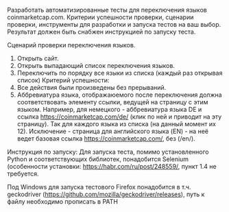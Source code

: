 Разработать автоматизированные тесты для переключения языков coinmarketcap.com.
Критерии успешности проверки, сценарии проверки, инструменты для разработки и запуска тестов на ваш выбор.
Результат должен быть снабжен инструкцией по запуску теста.

Сценарий проверки переключения языков.
1. Открыть сайт.
2. Открыть выпадающий список переключения языков.
3. Переключить по порядку все языки из списка (каждый раз открывая список)
Критерий успешности: 
1. Все действия были произведены без прерываний.
2. Аббревиатура языка, отображаюемого после переключения должна соответствовать элементу ссылки, ведущей на страницу с этим языком. Например, для немецкого - аббревиатура языка DE и ссылка https://coinmarketcap.com/de/ (клик по ней и приводит на эту страницу). Так для каждого языка из списка (на данный момент их 12). Исключение - страница для английского языка (EN) - на неё ведет базовая ссылка https://coinmarketcap.com/, без (/en/).

Инструкция по запуску:
Для запуска теста, помимо установленного Python и соответствующих библиотек, понадобится Selenium
(особенности установки: https://habr.com/ru/post/248559/, пункт 1.4 не требуется. 

Под Windows для запуска тестового Firefox понадобится в т.ч. geckodriver (https://github.com/mozilla/geckodriver/releases), путь к файлу необходимо прописать в PATH



